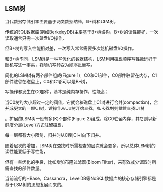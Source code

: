 ## LSM树

当代数据存储引擎主要基于两类数据结构，B+树和LSM树。

传统的SQL数据库(例如BerkeleyDB)主要基于B+树结构，B+树的读性能好，一次读取通常只需一次磁盘I/O操作，

但B+树的写入性能相对差，一次写入常常需要多次随机磁盘I/O操作。

和B+树不同，LSM树是一种写优化的数据结构，LSM利用磁盘顺序写性能远好于随机写这一事实，将随机写转变为顺序批量写。

简化的LSM树有两个部件组成(Figure 1)，C0和C1部件，C0部件驻留在内存，C1部件驻留在磁盘上，C0和C1都可以是B+树，

写操作都发生在C0部件，基本是纯内存操作，性能高；

当C0树的大小超过一定的阀值，它就会和磁盘上C1树进行合并(compaction)，合并成更大的一颗C1树，读操作从C0树开始查找，如未找到则继续查找C1树

。扩展的LSM树一般有多(K)个部件(Figure 2)组成，除C0驻留内存，其它则以新鲜度分层(Level)方式驻留磁盘，

每一层都有大小限制，归并时从Ci到Ci+1向下归并。

随着层次的增加，LSM树在查找时所需检查的层次就会变多，所以总体LSM树的读性能要低于写性能，

但有一些优化的手段，比如增加布隆过滤器(Bloom Filter)，来有效减少读取时所需查找的部件数量。

当前流行的HBase，Cassandra，LevelDB等NoSQL数据库的核心存储引擎都是基于LSM树的思想发展而来的。
